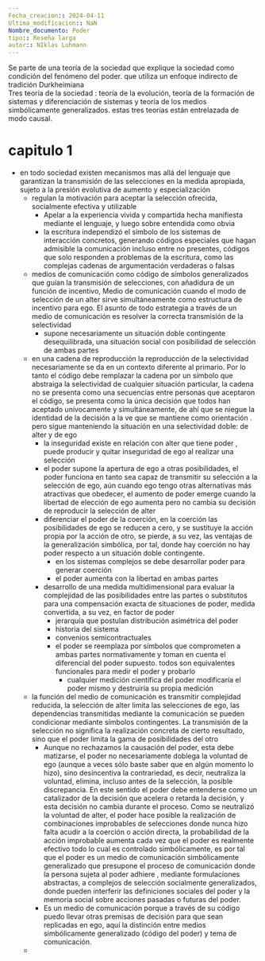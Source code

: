 ```yaml
---
Fecha_creacion:: 2024-04-11
Ultima_modificacion:: NaN
Nombre_documento: Poder
tipo:: Reseña larga
autor:: NIklas Luhmann
---
```


 

Se parte de una teoría de la sociedad que explique la sociedad como condición del fenómeno del poder. que utiliza un enfoque indirecto de tradición Durkheimiana  
Tres teoría de la sociedad : teoría de la evolución, teoría de la formación de sistemas y diferenciación de sistemas y teoría de los medios simbólicamente generalizados. estas tres teorías están entrelazada de modo causal. 

# capitulo 1
+  en todo sociedad existen mecanismos mas allá del lenguaje que garantizan la transmisión de las selecciones en la medida apropiada, sujeto a la presión evolutiva de aumento y especialización 
	+ regulan la motivación para aceptar la selección ofrecida, socialmente efectiva y utilizable
		+ Apelar a la experiencia vivida y compartida hecha manifiesta mediante el lenguaje, y luego sobre entendida como obvia
		+ la escritura independizó el símbolo de los sistemas de interacción concretos, generando códigos especiales que hagan admisible la comunicación incluso entre no presentes, códigos que solo responden a problemas de la escritura, como las complejas cadenas de argumentación verdaderas o falsas
	+ medios de comunicación como código de símbolos generalizados que guían la transmisión de selecciones, con añadidura de un función de incentivo,  Medio de comunicación cuando el modo de selección de un alter sirve simultáneamente como estructura de incentivo para ego. El asunto de todo estrategia a través de un medio de comunicación es resolver la correcta transmisión de la selectividad
		+ supone necesariamente un situación doble contingente desequilibrada, una situación social con posibilidad de selección de ambas partes 
	+ en una cadena de reproducción la reproducción de la selectividad necesariamente se da en un contexto diferente al primario. Por lo tanto el código debe remplazar la cadena por un símbolo que abstraiga la selectividad de cualquier situación particular, la cadena no se presenta como una secuencias entre personas que aceptaron el código, se presenta como la única decisión que todos han aceptado unívocamente y simultáneamente, de ahí que se niegue la identidad de la decisión a la ve que se mantiene como orientación . pero sigue manteniendo la situación en una selectividad doble: de alter y de ego 
		+ la inseguridad existe en relación con alter que tiene poder , puede producir y quitar inseguridad de ego al realizar una selección 
		+ el poder supone la apertura de ego a otras posibilidades, el poder funciona en tanto sea capaz de transmitir su selección a la selección de ego, aún cuando ego tengo otras alternativas más atractivas que obedecer, el aumento de poder emerge cuando la libertad de elección de ego aumenta pero no cambia su decisión de reproducir la selección de alter
		+ diferenciar el poder de la coerción, en la coerción las posibilidades de ego se reducen a cero, y se sustituye la acción propia por la acción de otro, se pierde, a su vez, las ventajas de la generalización simbólica, por tal, donde hay coerción no hay poder respecto a un situación doble contingente. 
			+ en los sistemas complejos se debe desarrollar poder para generar coerción
			+ el poder aumenta con la libertad en ambas partes 
		+ desarrollo de una medida multidimensional para evaluar la complejidad de las posibilidades entre las partes o substitutos para una compensación exacta de situaciones de poder, medida convertida, a su vez, en factor de poder
			+ jerarquía que postulan distribución asimétrica del poder 
			+ historia del sistema 
			+ convenios semicontractuales
			+ el poder se reemplaza por símbolos que comprometen a ambas partes normativamente y toman en cuenta el diferencial del poder supuesto. todos son equivalentes funcionales para medir el poder y probarlo
				+ cualquier medición científica del poder modificaría el poder mismo y destruiría su propia medición 
	+ la función del medio de comunicación es transmitir complejidad reducida, la selección de alter limita las selecciones de ego, las dependencias transmitidas mediante la comunicación se pueden condicionar mediante símbolos contingentes. La transmisión de la selección no significa la realización concreta de cierto resultado, sino que el poder limita la gama de posibilidades del otro
		+ Aunque no rechazamos la causación del poder, esta debe matizarse, el poder no necesariamente doblega la voluntad de ego (aunque a veces sólo baste saber que en algún momento lo hizo), sino desincentiva la contrariedad, es decir, neutraliza la voluntad, elimina, incluso antes de la selección, la posible discrepancia. En este sentido el poder debe entenderse como un catalizador de la decisión que acelera o retarda la decisión, y esta decisión no cambia durante el proceso. Como se neutralizó la voluntad de alter, el poder hace posible la realización de combinaciones improbables de selecciones donde nunca hizo falta acudir a la coerción o acción directa, la probabilidad de la acción improbable aumenta cada vez que el poder es realmente efectivo todo lo cual es controlado simbólicamente, es por tal que el poder es un medio de comunicación simbólicamente generalizado que presupone el proceso de comunicación donde la persona sujeta al poder adhiere , mediante formulaciones abstractas, a complejos de selección socialmente generalizados, donde pueden interferir las definiciones sociales del poder y la memoria social sobre acciones pasadas o futuras del poder. 
		+ Es un medio de comunicación porque a través de su código puedo llevar otras premisas de decisión para que sean replicadas en ego, aquí la distinción entre medios simbólicamente generalizado (código del poder) y tema de comunicación. 
	+ 



